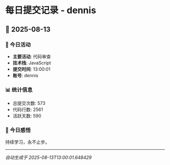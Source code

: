 # 每日提交记录 - dennis

## 📅 2025-08-13

### 🎯 今日活动
- **主要活动**: 代码审查
- **技术栈**: JavaScript
- **提交时间**: 13:00:01
- **账号**: dennis

### 📊 统计信息
- 总提交次数: 573
- 代码行数: 2561
- 活跃天数: 590

### 💭 今日感悟
持续学习，永不止步。

---
*自动生成于 2025-08-13T13:00:01.648429*
